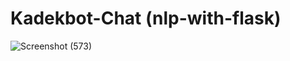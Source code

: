 # Kadekbot-Chat (nlp-with-flask)
![Screenshot (573)](https://user-images.githubusercontent.com/114399634/193280120-c73d3945-6245-471a-98ab-e6ca5d3a67c6.png)
